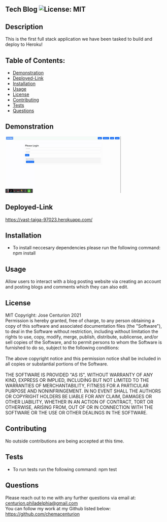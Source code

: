 ## Tech Blog ![License: MIT](https://img.shields.io/badge/License-MIT-yellow.svg)

## Description
This is the first full stack application we have been tasked to build and deploy to Heroku!

## Table of Contents:
* [Demonstration](#Demonstration)
* [Deployed-Link](#Deployed-Link)
* [Installation](#Installation)
* [Usage](#Usage)
* [License](#License)
* [Contributing](#Contributing)
* [Tests](#Tests)
* [Questions](#Questions)

## Demonstration
![Quick GIF](https://github.com/chemacenturion/Tech_Blog/blob/main/public/images/Tech%20Blog.gif?raw=true)

## Deployed-Link
https://vast-taiga-97023.herokuapp.com/

## Installation
* To install neccesary dependencies please run the following command:
npm install

## Usage
Allow users to interact with a blog posting website via creating an account and posting blogs and comments which they can also edit.

## License
MIT Copyright: Jose Centurion 2021
<br/>
Permission is hereby granted, free of charge, to any person obtaining a copy of this software and associated documentation files (the "Software"), to deal in the Software without restriction, including without limitation the rights to use, copy, modify, merge, publish, distribute, sublicense, and/or sell copies of the Software, and to permit persons to whom the Software is furnished to do so, subject to the following conditions: <br/> <br/> The above copyright notice and this permission notice shall be included in all copies or substantial portions of the Software. <br/> <br/> THE SOFTWARE IS PROVIDED "AS IS", WITHOUT WARRANTY OF ANY KIND, EXPRESS OR IMPLIED, INCLUDING BUT NOT LIMITED TO THE WARRANTIES OF MERCHANTABILITY, FITNESS FOR A PARTICULAR PURPOSE AND NONINFRINGEMENT. IN NO EVENT SHALL THE AUTHORS OR COPYRIGHT HOLDERS BE LIABLE FOR ANY CLAIM, DAMAGES OR OTHER LIABILITY, WHETHER IN AN ACTION OF CONTRACT, TORT OR OTHERWISE, ARISING FROM, OUT OF OR IN CONNECTION WITH THE SOFTWARE OR THE USE OR OTHER DEALINGS IN THE SOFTWARE.

## Contributing
No outside contributions are being accepted at this time.

## Tests
* To run tests run the following command:
npm test

## Questions
Please reach out to me with any further questions via email at:
<br/>
centurion.philadelphia@gmail.com
<br/>
You can follow my work at my Github listed below:
<br/>
https://github.com/chemacenturion
